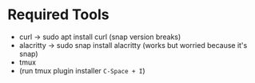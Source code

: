 # Required Tools

- curl -> sudo apt install curl (snap version breaks)
- alacritty -> sudo snap install alacritty (works but worried because it's snap)
- tmux
- (run tmux plugin installer `C-Space + I`)
